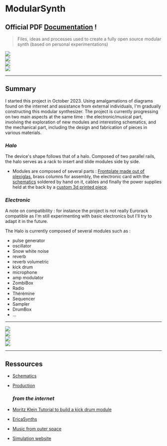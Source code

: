 # ModularSynth
Official PDF [Documentation](DOCUMENTATION/Modular_Doc_v001.pdf) !
---
> Files, ideas and processes used to create a fully open source modular synth (based on personal experimentations)
<img src="photos/Halo_demo_00.jpeg">
<br>
<img src="photos/modules_assembly_workbench.jpeg">
<br>
<img src="photos/jam_NDSL_2.jpg">
<br>
<img src="photos/module_01_04.jpeg">

---
  ## Summary
I started this project in October 2023. Using amalgamations of diagrams found on the internet and assistance from external individuals, I'm gradually constructing this modular synthesizer. The project is currently progressing on two main aspects at the same time : the electronic/musical part, involving the exploration of new modules and interesting schematics, and the mechanical part, including the design and fabrication of pieces in various materials.

  ### *Halo*
The device's shape follows that of a halo. Composed of two parallel rails, the halo serves as a rack to insert and slide modules side by side.
  - Modules are composed of several parts : [Frontplate made out of plexiglas](production/frontplate_design/), brass columns for assembly, the electronic card with the [schematics](schematics/) soldered by hand on it, cables and finally the power supplies held at the back by a [custom 3d printed piece](production/3d_printing/).

  ### *Electronic*
A note on compatibility : for instance the project is not really Eurorack compatible as I'm still experimenting with basic electronics but I'll try to adapt it in the future.

The Halo is currently composed of several modules such as :
- pulse generator
-	oscillator
- Snow white noise
- reverb
- reverb volumetric
- kick drum
- microphone
- amp modulator
- ZombiBox
- Radio
- Thérémine
- Sequencer
- Sampler
- DrumBox
- ...

---

<img src="photos/Jam_01.jpeg">
<br>
<img src="photos/module_00_03_04_laser_cutting.jpeg">
<br>
<img src="photos/crab_army.jpeg">
<br>
<img src="photos/Halo_demo_02.jpeg">
<br>

---
  ## Ressources
+ [Schematics](schematics/)
+ [Production](production/)

    ### *from the internet*
+ [Moritz Klein Tutorial to build a kick drum module](https://www.youtube.com/watch?v=yz37Yz315eU)
+ [EricaSynths](https://www.ericasynths.lv/)
+ [Music from outer space](http://musicfromouterspace.com/analogsynth_new/NOISETOASTER/NOISETOASTER.php)
+ [Simulation website](https://www.falstad.com/circuit/)

